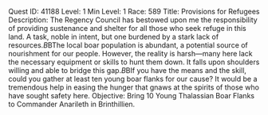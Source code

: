 Quest ID: 41188
Level: 1
Min Level: 1
Race: 589
Title: Provisions for Refugees
Description: The Regency Council has bestowed upon me the responsibility of providing sustenance and shelter for all those who seek refuge in this land. A task, noble in intent, but one burdened by a stark lack of resources.$B$BThe local boar population is abundant, a potential source of nourishment for our people. However, the reality is harsh—many here lack the necessary equipment or skills to hunt them down. It falls upon shoulders willing and able to bridge this gap.$B$BIf you have the means and the skill, could you gather at least ten young boar flanks for our cause? It would be a tremendous help in easing the hunger that gnaws at the spirits of those who have sought safety here.
Objective: Bring 10 Young Thalassian Boar Flanks to Commander Anarileth in Brinthillien.
